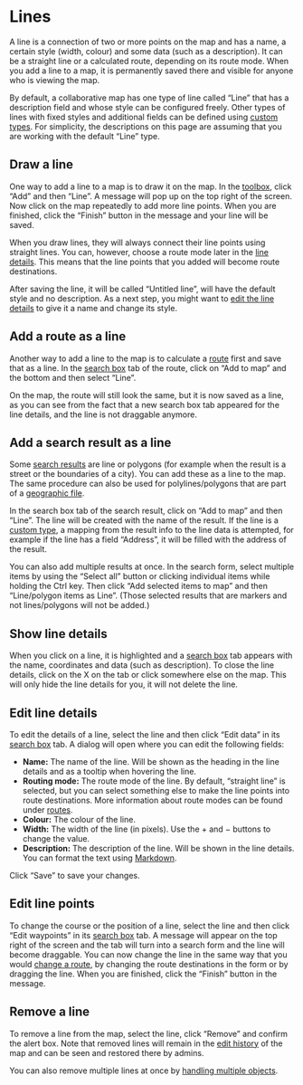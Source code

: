 # Lines

A line is a connection of two or more points on the map and has a name, a certain style (width, colour) and some data (such as a description). It can be a straight line or a calculated route, depending on its route mode. When you add a line to a map, it is permanently saved there and visible for anyone who is viewing the map.

By default, a collaborative map has one type of line called “Line” that has a description field and whose style can be configured freely. Other types of lines with fixed styles and additional fields can be defined using [custom types](../types/). For simplicity, the descriptions on this page are assuming that you are working with the default “Line” type.

## Draw a line

One way to add a line to a map is to draw it on the map. In the [toolbox](../ui/#toolbox), click “Add” and then “Line”. A message will pop up on the top right of the screen. Now click on the map repeatedly to add more line points. When you are finished, click the “Finish” button in the message and your line will be saved.

When you draw lines, they will always connect their line points using straight lines. You can, however, choose a route mode later in the [line details](#edit-line-details). This means that the line points that you added will become route destinations.

<Screencast :desktop="require('./draw.mp4')" :mobile="require('./draw-mobile.mp4')"></Screencast>

After saving the line, it will be called “Untitled line”, will have the default style and no description. As a next step, you might want to [edit the line details](#edit-line-details) to give it a name and change its style.

## Add a route as a line

Another way to add a line to the map is to calculate a [route](../route/) first and save that as a line. In the [search box](../ui/#search-box) tab of the route, click on “Add to map” and the bottom and then select “Line”.

On the map, the route will still look the same, but it is now saved as a line, as you can see from the fact that a new search box tab appeared for the line details, and the line is not draggable anymore.

<Screencast :desktop="require('./add-route.mp4')" :mobile="require('./add-route-mobile.mp4')"></Screencast>

## Add a search result as a line

Some [search results](../search/) are line or polygons (for example when the result is a street or the boundaries of a city). You can add these as a line to the map. The same procedure can also be used for polylines/polygons that are part of a [geographic file](../files/).

In the search box tab of the search result, click on “Add to map” and then “Line”. The line will be created with the name of the result. If the line is a [custom type](../types/), a mapping from the result info to the line data is attempted, for example if the line has a field “Address”, it will be filled with the address of the result.

<Screencast :desktop="require('./add-result.mp4')" :mobile="require('./add-result-mobile.mp4')"></Screencast>

You can also add multiple results at once. In the search form, select multiple items by using the “Select all” button or clicking individual items while holding the Ctrl key. Then click “Add selected items to map” and then “Line/polygon items as Line”. (Those selected results that are markers and not lines/polygons will not be added.)

<Screencast :desktop="require('./add-results.mp4')" :mobile="require('./add-results-mobile.mp4')"></Screencast>

## Show line details

When you click on a line, it is highlighted and a [search box](../ui/#search-box) tab appears with the name, coordinates and data (such as description). To close the line details, click on the X on the tab or click somewhere else on the map. This will only hide the line details for you, it will not delete the line.

## Edit line details

To edit the details of a line, select the line and then click “Edit data” in its [search box](../ui/#search-box) tab. A dialog will open where you can edit the following fields:
* **Name:** The name of the line. Will be shown as the heading in the line details and as a tooltip when hovering the line.
* **Routing mode:** The route mode of the line. By default, “straight line” is selected, but you can select something else to make the line points into route destinations. More information about route modes can be found under [routes](../route/#route-modes).
* **Colour:** The colour of the line.
* **Width:** The width of the line (in pixels). Use the + and &minus; buttons to change the value.
* **Description:** The description of the line. Will be shown in the line details. You can format the text using [Markdown](https://github.com/adam-p/markdown-here/wiki/Markdown-Cheatsheet).

Click “Save” to save your changes.

<Screencast :desktop="require('./edit-details.mp4')" :mobile="require('./edit-details-mobile.mp4')"></Screencast>

## Edit line points

To change the course or the position of a line, select the line and then click “Edit waypoints” in its [search box](../ui/#search-box) tab. A message will appear on the top right of the screen and the tab will turn into a search form and the line will become draggable. You can now change the line in the same way that you would [change a route](../route/#drag-a-route), by changing the route destinations in the form or by dragging the line. When you are finished, click the “Finish” button in the message.

<Screencast :desktop="require('./drag.mp4')" :mobile="require('./drag-mobile.mp4')"></Screencast>

## Remove a line

To remove a line from the map, select the line, click “Remove” and confirm the alert box. Note that removed lines will remain in the [edit history](../history/) of the map and can be seen and restored there by admins.

<Screencast :desktop="require('./remove.mp4')" :mobile="require('./remove-mobile.mp4')"></Screencast>

You can also remove multiple lines at once by [handling multiple objects](../multiple/).